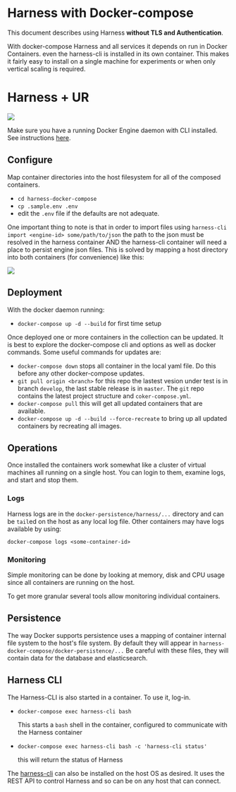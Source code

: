 # Harness with Docker-compose

This document describes using Harness **without TLS and Authentication**.

With docker-compose Harness and all services it depends on run in Docker Containers. even the harness-cli is installed in its own container. This makes it fairly easy to install on a single machine for experiments or when only vertical scaling is required.

# Harness + UR

![](https://docs.google.com/drawings/d/e/2PACX-1vRja3fTemDMe_0AA8DMMX5fkU-TrI9uTKXJYQJY2-WMyspTjdRVdGGwtcD_wpgvCmh4snFblZC7dhdr/pub?w=1193&h=758)

Make sure you have a running Docker Engine daemon with CLI installed. See instructions [here](https://docs.docker.com/install/).

## Configure

Map container directories into the host filesystem for all of the composed containers.

 - `cd harness-docker-compose`
 - `cp .sample.env .env`
 - edit the `.env` file if the defaults are not adequate. 

One important thing to note is that in order to import files using `harness-cli import <engine-id> some/path/to/json` the path to the json must be resolved in the harness container AND the harness-cli container will need a place to persist engine json files. This is solved by mapping a host directory into both containers (for convenience) like this:

![](https://docs.google.com/drawings/d/e/2PACX-1vQtS4tOsE8XB6S_qnxGjaTUiAihmh2XV34lwAEjsjFlP-Rag-JU2EBxLkSBjbFYZVILhcRdKrirWK0v/pub?w=1131&h=444)

## Deployment

With the docker daemon running:

 - `docker-compose up -d --build` for first time setup

Once deployed one or more containers in the collection can be updated. It is best to explore the docker-compose cli and options as well as docker commands. Some useful commands for updates are:
 
 - `docker-compose down` stops all container in the local yaml file. Do this before any other docker-compose updates.
 - `git pull origin <branch>` for this repo the lastest vesion under test is in branch `develop`, the last stable release is in `master`. The `git` repo contains the latest project structure and `coker-compose.yml`.
 - `docker-compose pull` this will get all updated containers that are available.
 - `docker-compose up -d --build --force-recreate` to bring up all updated containers by recreating all images.

## Operations

Once installed the containers work somewhat like a cluster of virtual machines all running on a single host. You can login to them, examine logs, and start and stop them.

### Logs

Harness logs are in the `docker-persistence/harness/...` directory and can be `tail`ed on the host as any local log file. Other containers may have logs available by using:

    docker-compose logs <some-container-id>

### Monitoring
   
Simple monitoring can be done by looking at memory, disk and CPU usage since all containers are running on the host.

To get more granular several tools allow monitoring individual containers.

## Persistence

The way Docker supports persistence uses a mapping of container internal file system to the host's file system. By default they will appear in `harness-docker-compose/docker-persistence/...` Be careful with these files, they will contain data for the database and elasticsearch. 

## Harness CLI

The Harness-CLI is also started in a container. To use it, log-in.

 - `docker-compose exec harness-cli bash`

    This starts a `bash` shell in the container, configured to communicate with the Harness container
    
 - `docker-compose exec harness-cli bash -c 'harness-cli status'`

    this will return the status of Harness

The [harness-cli](https://github.com/actionml/harness-cli) can also be installed on the host OS as desired. It uses the REST API to control Harness and so can be on any host that can connect.
